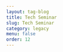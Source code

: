 ```yaml
---
layout: tag-blog
title: Tech Seminar
slug: Tech Seminar
category: legacy
menu: false
order: 12
---
```

